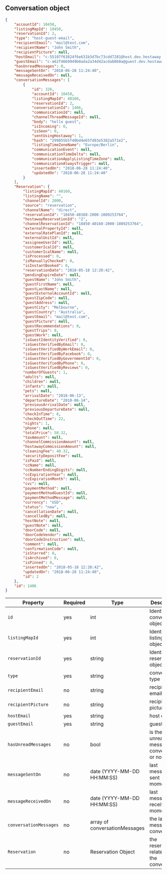 ## Conversation object

```json
{
    "accountId": 10450,
    "listingMapId": 10450,
    "reservationId": 2,
    "type": "host-guest-email",
    "recipientEmail": "mail@test.com",
    "recipientName": "John Smith",
    "recipientPicture": null,
    "hostEmail": "c-55107f63824f6e631b3d7bc73cdd7281@host.dev.hostaway.info",
    "guestEmail": "c-a62f4669949b0ada2a34d42acdab0b0a@guest.dev.hostaway.info",
    "hasUnreadMessages": 0,
    "messageSentOn": "2018-06-28 11:24:40",
    "messageReceivedOn": null,
    "conversationMessages": [
        {
            "id": 326,
            "accountId": 10450,
            "listingMapId": 40160,
            "reservationId": 2,
            "conversationId": 1406,
            "communicationId": null,
            "channelThreadMessageId": null,
            "body": "hello guest",
            "isIncoming": 0,
            "isSeen": 0,
            "sentUsingHostaway": 1,
            "hash": "299855b5f40bd4e65fd83e5382a571e2",
            "listingTimeZoneName": "Europe/Berlin",
            "communicationEvent": null,
            "communicationTimeDelta": null,
            "communicationApplyListingTimeZone": null,
            "communicationAlwaysTrigger": null,
            "insertedOn": "2018-06-28 11:24:40",
            "updatedOn": "2018-06-28 11:24:40"
        }
    ],
    "Reservation": {
        "listingMapId": 40160,
        "listingName": "",
        "channelId": 2000,
        "source": "reservation",
        "channelName": "direct",
        "reservationId": "10450-40160-2000-1089253764",
        "hostawayReservationId": "2",
        "channelReservationId": "10450-40160-2000-1089253764",
        "externalPropertyId": null,
        "externalRatePlanId": null,
        "externalUnitId": null,
        "assigneeUserId": null,
        "customerIcalId": null,
        "customerIcalName": null,
        "isProcessed": 0,
        "isManuallyChecked": 0,
        "isInstantBooked": 0,
        "reservationDate": "2018-05-18 12:20:42",
        "pendingExpireDate": null,
        "guestName": "John Smith",
        "guestFirstName": null,
        "guestLastName": null,
        "guestExternalAccountId": null,
        "guestZipCode": null,
        "guestAddress": null,
        "guestCity": "Melbourne",
        "guestCountry": "Australia",
        "guestEmail": "mail@test.com",
        "guestPicture": null,
        "guestRecommendations": 0,
        "guestTrips": 0,
        "guestWork": null,
        "isGuestIdentityVerified": 0,
        "isGuestVerifiedByEmail": 0,
        "isGuestVerifiedByWorkEmail": 0,
        "isGuestVerifiedByFacebook": 0,
        "isGuestVerifiedByGovernmentId": 0,
        "isGuestVerifiedByPhone": 0,
        "isGuestVerifiedByReviews": 0,
        "numberOfGuests": 1,
        "adults": null,
        "children": null,
        "infants": null,
        "pets": null,
        "arrivalDate": "2018-06-13",
        "departureDate": "2018-06-14",
        "previousArrivalDate": null,
        "previousDepartureDate": null,
        "checkInTime": 8,
        "checkOutTime": 22,
        "nights": 1,
        "phone": null,
        "totalPrice": 50.32,
        "taxAmount": null,
        "channelCommissionAmount": null,
        "hostawayCommissionAmount": null,
        "cleaningFee": 40.32,
        "securityDepositFee": null,
        "isPaid": null,
        "ccName": null,
        "ccNumberEndingDigits": null,
        "ccExpirationYear": null,
        "ccExpirationMonth": null,
        "cvc": null,
        "paymentMethod": null,
        "paymentMethodGuestId": null,
        "paymentMethodMessage": null,
        "currency": "USD",
        "status": "new",
        "cancellationDate": null,
        "cancelledBy": null,
        "hostNote": null,
        "guestNote": null,
        "doorCode": null,
        "doorCodeVendor": null,
        "doorCodeInstruction": null,
        "comment": null,
        "confirmationCode": null,
        "isStarred": 0,
        "isArchived": 0,
        "isPinned": 0,
        "insertedOn": "2018-05-18 12:20:42",
        "updatedOn": "2018-06-28 11:24:40",
        "id": 2
    },
    "id": 1406
}
```

Property | Required | Type | Description
-------- | -------- | ---- | ----------- 
`id` | yes | int | Identifier of conversation object
`listingMapId` | yes | int | Identifier of listing object.
`reservationId` | yes | string | Identifier of reservation object
`type` | yes | string | conversation type
`recipientEmail` | no | string | recipient email
`recipientPicture` | no | string | recipient picture Url
`hostEmail` | yes | string | host email
`guestEmail` | yes | string | guest email 
`hasUnreadMessages` | no | bool | is there unread messages in conversation or not  
`messageSentOn` | no | date (YYYY-MM-DD HH:MM:SS) | last message sent moment
`messageReceivedOn` | no | date (YYYY-MM-DD HH:MM:SS) | last message received moment
`conversationMessages` | no | array of conversationMessages | the latest message in conversation  
`Reservation` | no | Reservation Object | the reservation related to the conversation
